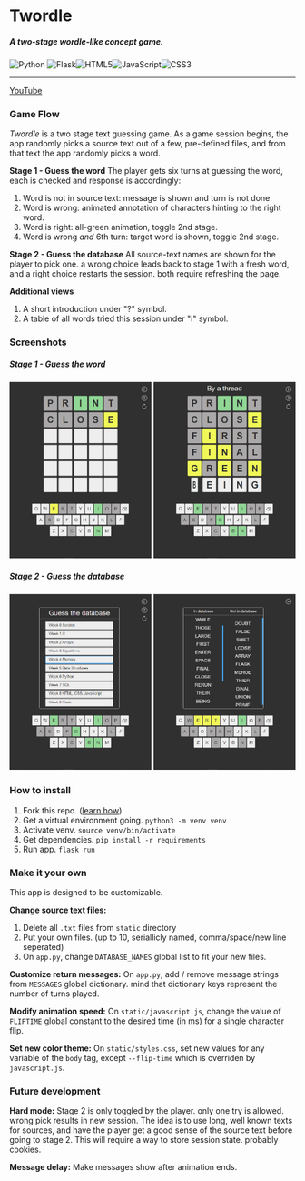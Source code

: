 # Twordle
##### A two-stage wordle-like concept game.
![Python](https://img.shields.io/badge/python-3670A0?style=for-the-badge&logo=python&logoColor=ffdd54)	![Flask](https://img.shields.io/badge/flask-%23000.svg?style=for-the-badge&logo=flask&logoColor=white)![HTML5](https://img.shields.io/badge/html5-%23E34F26.svg?style=for-the-badge&logo=html5&logoColor=white)![JavaScript](https://img.shields.io/badge/javascript-%23323330.svg?style=for-the-badge&logo=javascript&logoColor=%23F7DF1E)![CSS3](https://img.shields.io/badge/css3-%231572B6.svg?style=for-the-badge&logo=css3&logoColor=white)

---
[YouTube](https://youtu.be/SgGAs8qiLlk)

### Game Flow
*Twordle* is a two stage text guessing game.
As a game session begins, the app randomly picks a source text out of a few,  pre-defined files, and from that text the app randomly picks a word.

**Stage 1 - Guess the word**
The player gets six turns at guessing the word, each is checked and response is accordingly:
1. Word is not in source text: message is shown and turn is not done.
2. Word is wrong: animated annotation of characters hinting to the right word.
3. Word is right: all-green animation, toggle 2nd stage.
4. Word is wrong *and* 6th turn: target word is shown, toggle 2nd stage. 

**Stage 2 - Guess the database**
All source-text names are shown for the player to pick one.
a wrong choice leads back to stage 1 with a fresh word, and a right choice restarts the session. both require refreshing the page.

**Additional views**
1. A short introduction under "?" symbol.
2. A table of all words tried this session under "i" symbol.

### Screenshots

##### Stage 1 - Guess the word

<img src="https://github.com/urivinter/Twordle/blob/main/static/screenshot0.jpg" width="250"/> <img src="https://github.com/urivinter/Twordle/blob/main/static/screenshot1.jpg" width="250"/>

##### Stage 2 - Guess the database

<img src="https://github.com/urivinter/Twordle/blob/main/static/screenshot2.jpg" width="250"/> <img src="https://github.com/urivinter/Twordle/blob/main/static/screenshot3.jpg" width="250"/>

### How to install
1. Fork this repo. ([learn how](https://docs.github.com/en/get-started/quickstart/fork-a-repo))
2. Get a virtual environment going. ```python3 -m venv venv```
3. Activate venv. ```source venv/bin/activate```
4. Get dependencies. ```pip install -r requirements```
5. Run app. ```flask run```
 
### Make it your own
This app is designed to be customizable.

**Change source text files:**
1. Delete all ```.txt``` files from ```static``` directory
2. Put your own files. (up to 10, seriallicly named, comma/space/new line seperated)
3. On ```app.py```, change ```DATABASE_NAMES``` global list to fit your new files. 

**Customize return messages:**
On ```app.py```, add / remove message strings from ```MESSAGES``` global dictionary. mind that dictionary keys represent the number of turns played.

**Modify animation speed:**
On ```static/javascript.js```, change the value of ```FLIPTIME``` global constant to the desired time (in ms) for a single character flip.

**Set new color theme:**
On ```static/styles.css```, set new values for any variable of the ```body``` tag, except ```--flip-time``` which is overriden by ```javascript.js```.

### Future development

**Hard mode:**
Stage 2 is only toggled by the player. only one try is allowed.
wrong pick results in new session.
The idea is to use long, well known texts for sources, and have the player get a good sense of the source text before going to stage 2.
This will require a way to store session state. probably cookies.

**Message delay:**
Make messages show after animation ends.
